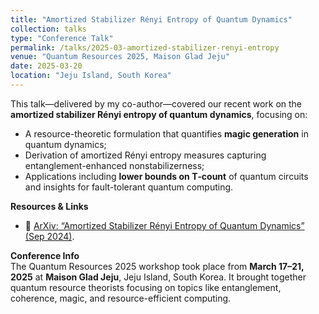 ```yaml
---
title: "Amortized Stabilizer Rényi Entropy of Quantum Dynamics"
collection: talks
type: "Conference Talk"
permalink: /talks/2025-03-amortized-stabilizer-renyi-entropy
venue: "Quantum Resources 2025, Maison Glad Jeju"
date: 2025-03-20
location: "Jeju Island, South Korea"
---
```


This talk—delivered by my co-author—covered our recent work on the **amortized stabilizer Rényi entropy of quantum dynamics**, focusing on:

- A resource-theoretic formulation that quantifies **magic generation** in quantum dynamics;
- Derivation of amortized Rényi entropy measures capturing entanglement-enhanced nonstabilizerness;
- Applications including **lower bounds on T‑count** of quantum circuits and insights for fault-tolerant quantum computing.

**Resources & Links**  
- 📄 [ArXiv: “Amortized Stabilizer Rényi Entropy of Quantum Dynamics” (Sep 2024)](https://arxiv.org/abs/2409.06659).

**Conference Info**  
The Quantum Resources 2025 workshop took place from **March 17–21, 2025** at **Maison Glad Jeju**, Jeju Island, South Korea. It brought together quantum resource theorists focusing on topics like entanglement, coherence, magic, and resource-efficient computing.


